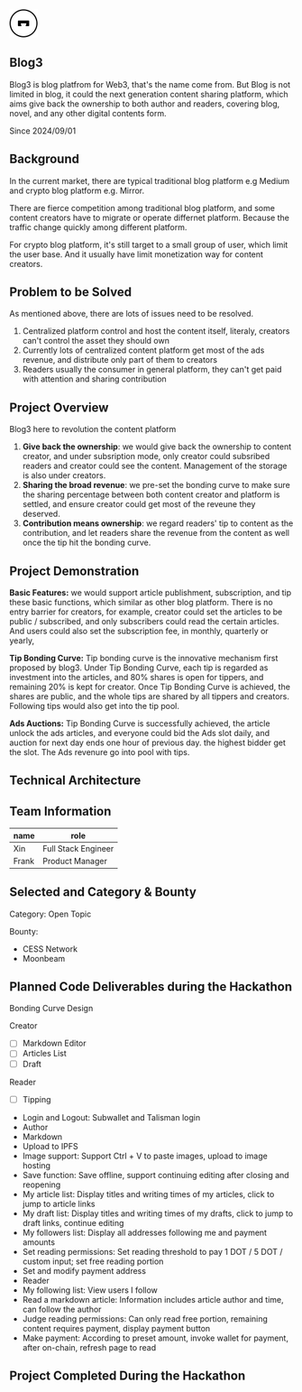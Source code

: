 
<img src="./White.png" width="50px">

## Blog3
Blog3 is blog platfrom for Web3, that's the name come from. But Blog is not limited in blog, it could the next generation content sharing platform, which aims give back the ownership to both author and readers, covering blog, novel, and any other digital contents form. 

Since 2024/09/01

## Background

In the current market, there are typical traditional blog platform e.g Medium and crypto blog platform e.g. Mirror. 

There are fierce competition among traditional blog platform, and some content creators have to migrate or operate differnet platform. Because the traffic change quickly among different platform.

For crypto blog platform, it's still target to a small group of user, which limit the user base. And it usually have limit monetization way for content creators.

## Problem to be Solved

As mentioned above, there are lots of issues need to be resolved. 

1. Centralized platform control and host the content itself, literaly, creators can't control the asset they should own
2. Currently lots of centralized content platform get most of the ads revenue, and distribute only part of them to creators
3. Readers usually the consumer in general platform, they can't get paid with attention and sharing contribution



## Project Overview

Blog3 here to revolution the content platform

1. **Give back the ownership**: we would give back the ownership to content creator, and under subsription mode, only creator could subsribed readers and creator could see the content. Management of the storage is also under creators.
2. **Sharing the broad revenue**: we pre-set the bonding curve to make sure the sharing percentage between both content creator and platform is settled, and ensure creator could get most of the reveune they deserved. 
3. **Contribution means ownership**: we regard readers' tip to content as the contribution, and let readers share the revenue from the content as well once the tip hit the bonding curve. 


## Project Demonstration

**Basic Features:** we would support article publishment, subscription, and tip these basic functions, which similar as other blog platform. There is no entry barrier for creators, for example, creator could set the articles to be public / subscribed, and only subscribers could read the certain articles. And users could also set the subscription fee, in monthly, quarterly or yearly, 


**Tip Bonding Curve:** Tip bonding curve is the innovative mechanism first proposed by blog3. Under Tip Bonding Curve, each tip is regarded as investment into the articles, and 80% shares is open for tippers, and remaining 20% is kept for creator. Once Tip Bonding Curve is achieved, the shares are public, and the whole tips are shared by all tippers and creators. Following tips would also get into the tip pool. 


**Ads Auctions:** Tip Bonding Curve is successfully achieved, the article unlock the ads articles, and everyone could bid the Ads slot daily, and auction for next day ends one hour of previous day. the highest bidder get the slot. The Ads revenure go into pool with tips. 



## Technical Architecture


## Team Information

| name         | role         | 
| ----------- | ----------- |
| Xin       | Full Stack Engineer |
| Frank         | Product Manager | 


## Selected and Category & Bounty

Category: Open Topic

Bounty: 
- CESS Network
- Moonbeam


## Planned Code Deliverables during the Hackathon


Bonding Curve Design

Creator
- [ ] Markdown Editor
- [ ] Articles List
- [ ] Draft

Reader 
- [ ] Tipping

- Login and Logout: Subwallet and Talisman login
- Author
-   Markdown 
-   Upload to IPFS
-   Image support: Support Ctrl + V to paste images, upload to image hosting
-   Save function: Save offline, support continuing editing after closing and reopening
-   My article list: Display titles and writing times of my articles, click to jump to article links
-   My draft list: Display titles and writing times of my drafts, click to jump to draft links, continue editing
-   My followers list: Display all addresses following me and payment amounts
-   Set reading permissions: Set reading threshold to pay 1 DOT / 5 DOT / custom input; set free reading portion
-   Set and modify payment address
- Reader
-   My following list: View users I follow
-   Read a markdown article: Information includes article author and time, can follow the author
-   Judge reading permissions: Can only read free portion, remaining content requires payment, display payment button
-   Make payment: According to preset amount, invoke wallet for payment, after on-chain, refresh page to read


## Project Completed During the Hackathon
